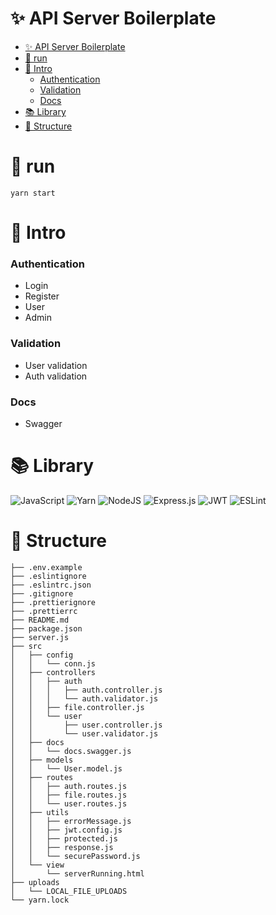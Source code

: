 # ✨ API Server Boilerplate

- [✨ API Server Boilerplate](#-api-server-boilerplate)
- [🚗 run](#-run)
- [🍎 Intro](#-intro)
    - [Authentication](#authentication)
    - [Validation](#validation)
    - [Docs](#docs)
- [📚 Library](#-library)
- [🎋 Structure](#-structure)

# 🚗 run
```
yarn start
```

# 🍎 Intro
### Authentication
  * Login
  * Register
  * User
  * Admin

### Validation
  * User validation
  * Auth validation

### Docs
  * Swagger

# 📚 Library
![JavaScript](https://img.shields.io/badge/javascript-%23323330.svg?style=for-the-badge&logo=javascript&logoColor=%23F7DF1E)
![Yarn](https://img.shields.io/badge/yarn-%232C8EBB.svg?style=for-the-badge&logo=yarn&logoColor=white)
![NodeJS](https://img.shields.io/badge/node.js-6DA55F?style=for-the-badge&logo=node.js&logoColor=white)
![Express.js](https://img.shields.io/badge/express.js-%23404d59.svg?style=for-the-badge&logo=express&logoColor=%2361DAFB)
![JWT](https://img.shields.io/badge/JWT-black?style=for-the-badge&logo=JSON%20web%20tokens)
![ESLint](https://img.shields.io/badge/ESLint-4B3263?style=for-the-badge&logo=eslint&logoColor=white)

# 🎋 Structure
```
├── .env.example
├── .eslintignore
├── .eslintrc.json
├── .gitignore
├── .prettierignore
├── .prettierrc
├── README.md
├── package.json
├── server.js
├── src
│   ├── config
│   │   └── conn.js
│   ├── controllers
│   │   ├── auth
│   │   │   ├── auth.controller.js
│   │   │   └── auth.validator.js
│   │   ├── file.controller.js
│   │   └── user
│   │       ├── user.controller.js
│   │       └── user.validator.js
│   ├── docs
│   │   └── docs.swagger.js
│   ├── models
│   │   └── User.model.js
│   ├── routes
│   │   ├── auth.routes.js
│   │   ├── file.routes.js
│   │   └── user.routes.js
│   ├── utils
│   │   ├── errorMessage.js
│   │   ├── jwt.config.js
│   │   ├── protected.js
│   │   ├── response.js
│   │   └── securePassword.js
│   └── view
│       └── serverRunning.html
├── uploads
│   └── LOCAL_FILE_UPLOADS
└── yarn.lock
```